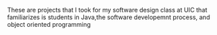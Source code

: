 These are projects that I took for my software design class 
at UIC that familiarizes is students in Java,the software developemnt
process, and object oriented programming

